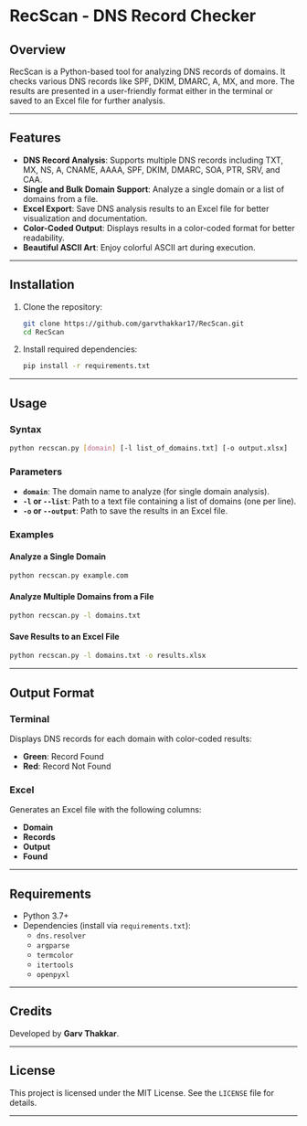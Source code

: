# RecScan - DNS Record Checker

## Overview
RecScan is a Python-based tool for analyzing DNS records of domains. It checks various DNS records like SPF, DKIM, DMARC, A, MX, and more. The results are presented in a user-friendly format either in the terminal or saved to an Excel file for further analysis.

---

## Features
- **DNS Record Analysis**: Supports multiple DNS records including TXT, MX, NS, A, CNAME, AAAA, SPF, DKIM, DMARC, SOA, PTR, SRV, and CAA.
- **Single and Bulk Domain Support**: Analyze a single domain or a list of domains from a file.
- **Excel Export**: Save DNS analysis results to an Excel file for better visualization and documentation.
- **Color-Coded Output**: Displays results in a color-coded format for better readability.
- **Beautiful ASCII Art**: Enjoy colorful ASCII art during execution.

---

## Installation
1. Clone the repository:
   ```bash
   git clone https://github.com/garvthakkar17/RecScan.git
   cd RecScan
   ```

2. Install required dependencies:
   ```bash
   pip install -r requirements.txt
   ```

---

## Usage
### Syntax
```bash
python recscan.py [domain] [-l list_of_domains.txt] [-o output.xlsx]
```

### Parameters
- **`domain`**: The domain name to analyze (for single domain analysis).
- **`-l` or `--list`**: Path to a text file containing a list of domains (one per line).
- **`-o` or `--output`**: Path to save the results in an Excel file.

### Examples
#### Analyze a Single Domain
```bash
python recscan.py example.com
```

#### Analyze Multiple Domains from a File
```bash
python recscan.py -l domains.txt
```

#### Save Results to an Excel File
```bash
python recscan.py -l domains.txt -o results.xlsx
```

---

## Output Format
### Terminal
Displays DNS records for each domain with color-coded results:
- **Green**: Record Found
- **Red**: Record Not Found

### Excel
Generates an Excel file with the following columns:
- **Domain**
- **Records**
- **Output**
- **Found**

---

## Requirements
- Python 3.7+
- Dependencies (install via `requirements.txt`):
  - `dns.resolver`
  - `argparse`
  - `termcolor`
  - `itertools`
  - `openpyxl`

---

## Credits
Developed by **Garv Thakkar**.

---

## License
This project is licensed under the MIT License. See the `LICENSE` file for details.

---
